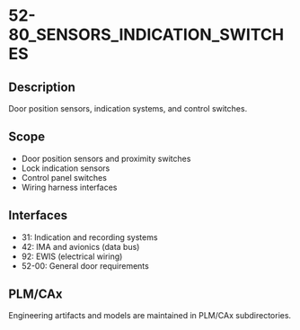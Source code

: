 # 52-80_SENSORS_INDICATION_SWITCHES

## Description
Door position sensors, indication systems, and control switches.

## Scope
- Door position sensors and proximity switches
- Lock indication sensors
- Control panel switches
- Wiring harness interfaces

## Interfaces
- 31: Indication and recording systems
- 42: IMA and avionics (data bus)
- 92: EWIS (electrical wiring)
- 52-00: General door requirements

## PLM/CAx
Engineering artifacts and models are maintained in PLM/CAx subdirectories.
